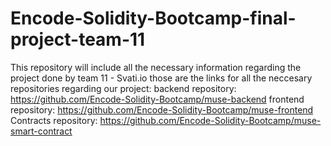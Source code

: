 # Encode-Solidity-Bootcamp-final-project-team-11
This repository will include all the necessary information regarding the project done by team 11 - Svati.io 
those are the links for all the neccesary repositories regarding our project:
backend repository: https://github.com/Encode-Solidity-Bootcamp/muse-backend
frontend repository: https://github.com/Encode-Solidity-Bootcamp/muse-frontend
Contracts repository: https://github.com/Encode-Solidity-Bootcamp/muse-smart-contract
